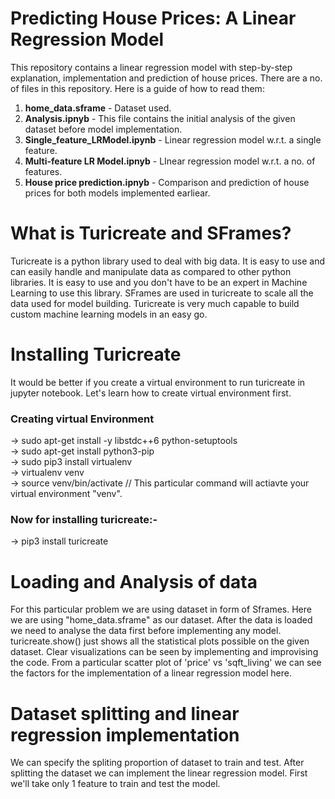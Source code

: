 # Predicting House Prices: A Linear Regression Model
This repository contains a linear regression model with step-by-step explanation, implementation and prediction of house prices. There are a no. of files in this repository. Here is a guide of how to read them:
1. <b>home_data.sframe</b> - Dataset used.
2. <b>Analysis.ipnyb</b> - This file contains the initial analysis of the given dataset before model implementation.
3. <b>Single_feature_LRModel.ipynb</b> - Linear regression model w.r.t. a single feature.
4. <b> Multi-feature LR Model.ipnyb</b> - LInear regression model w.r.t. a no. of features.
5. <b> House price prediction.ipnyb</b> - Comparison and prediction of house prices for both models implemented earliear.
 
# What is Turicreate and SFrames?
Turicreate is a python library used to deal with big data. It is easy to use and can easily handle and manipulate data as compared to other python libraries. It is easy to use and you don't have to be an expert in Machine Learning to use this library. SFrames are used in turicreate to scale all the data used for model building. Turicreate is very much capable to build custom machine learning models in an easy go. 
# Installing Turicreate
It would be better if you create a virtual environment to run turicreate in jupyter notebook. Let's learn how to create virtual environment first.
### Creating virtual Environment
-> sudo apt-get install -y libstdc++6 python-setuptools <br/>
-> sudo apt-get install python3-pip <br/>
-> sudo pip3 install virtualenv <br/>
-> virtualenv venv <br/>
-> source venv/bin/activate  // This particular command will actiavte your virtual environment "venv".
### Now for installing turicreate:-
-> pip3 install turicreate

# Loading and Analysis of data
For this particular problem we are using dataset in form of Sframes. Here we are using "home_data.sframe" as our dataset. After the data is loaded we need to analyse the data first before implementing any model. turicreate.show() just shows all the statistical plots possible on the given dataset. Clear visualizations can be seen by implementing and improvising the code. From a particular scatter plot of 'price' vs 'sqft_living' we can see the factors for the implementation of a linear regression model here.

# Dataset splitting and linear regression implementation
We can specify the spliting proportion of dataset to train and test. After splitting the dataset we can implement the linear regression model. First we'll take only 1 feature to train and test the model. 
